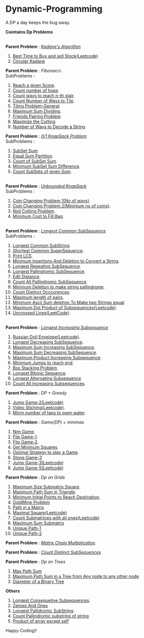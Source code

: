 # Dynamic-Programming
A DP a day keeps the bug away.

**Cointains Dp Problems**<br><br>

**Parent Problem** : [*Kadane's Algorithm*](/Kadane.cpp)<br>
1) [Best Time to Buy and sell Stock(Leetcode)](/Best_Time_To_Buy_And_Sell_Stock_.cpp)<br>
2) [Circular Kadane](/Circular_Kadene.cpp)<br>

**Parent Problem** : *Fibonacci*.<br>
SubProblems :<br>
1) [Reach a given Score](/Reach_a_given_score.cpp).<br>
2) [Count number of hops](/Count_Number_of_hops.cpp).<br>
3) [Count ways to reach n-th stair](/Count_ways_to_N'th_Stair.cpp).<br>
4) [Count Number of Ways to Tile](/No_Of_Ways_To_Tile.cpp).<br>
5) [Tiling Problem-General](/Tiling_Problem.cpp).<br>
6) [Maximum Sum Dividing](/Maximum_Sum_Dividing_Recurssive.cpp).<br>
7) [Friends Pairing Problem](/Friends_Pairing_Problem.cpp)<br>
8) [Maximize the Cutting](/Maximize_the_cutting.cpp)<br>
9) [Number of Ways to Decode a String](/Number_of_ways_to_decode_a_string.cpp)

**Parent Problem** : [*0/1 KnapSack Problem*](/Knapsack_0_1.cpp)<br>
SubProblems :<br>
1) [SubSet Sum](/SubsetSum.cpp).<br>
2) [Equal Sum Partition](/Equal_Sum_Partition.cpp).<br>
3) [Count of SubSet Sum]().<br>
4) [Minimum SubSet Sum Difference](/Minimum_Subset_Sum_Difference.cpp).<br>
5) [Count SubSets of given Sum](/Count_Subsets_of_given_Sum.cpp).<br><br>

**Parent Problem** : [*Unbounded KnapSack*](/Unbounded_Knapsack.cpp)<br>
SubProblems :<br>
1) [Coin Changing Problem 1(No of ways)](/Coin_Changing_1.cpp).<br>
2) [Coin Changing Problem 2(Minimum no of coins)](/Coin_Changing_2.cpp).<br>
3) [Rod Cutting Problem](/Rod_Cutting.cpp).<br>
4) [Minimum Cost to Fill Bag](/Minm_Cost_To_Fill_Bag.cpp).<br><br>

**Parent Problem** : [*Longest Common SubSequence*](/Longest_Common_Subsequence.cpp)<br>
SubProblems :<br>
1) [Longest Common SubString](/Longest_Common_Substring.cpp).<br>
2) [Shortest Common SuperSequence](/Shortest_Common_Supersequence.cpp).<br>
3) [Print LCS](/Print_Longest_Common_Subsequence.cpp).<br>
4) [Minimum Insertions And Deletion to Convert a String](/Minm_Insertion_Deletion_Convert.cpp).<br>
5) [Longest Repeating SubSequence](/Longest_Repeating_Subsequence.cpp).<br>
6) [Longest Pallindromic SubSequence](/Longest_Pallindromic_Subsequence.cpp).<br>
7) [Edit Distance](/Edit_Distance.cpp).<br>
8) [Count All Pallindromic SubSequence](/Count_All_Pallindromic_Subsequence.cpp).<br>
9) [Minimum Deletion to make string pallindrome](/Minm_Deletion_To_Make_Pallindrome.cpp).<br>
10) [Count Distinct Occcurences](/Distinct_Occurences.cpp).<br>
11) [Maximum length of pairs](/Maximum_length_of_pairs.cpp).<br>
12) [Minimum Ascii Sum deletion To Make two Strings equal](/Minimum_Ascii_Sum_deletion_To_Make_two_Strings_equal.cpp).<br>
13) [Maximum Dot Product of Subsequences(Leetcode)](/Maximum_Dot_Product_Subsequence.cpp).<br>
14) [Uncrossed Lines(LeetCode)](/Uncrossed_Lines.cpp).<br><br>

**Parent Problem** : [*Longest Increasing Subsequence*](/Longest_Increasing_Subsequence.cpp)<br>
1) [Russian Doll Envelope(Leetcode)](/Russian_Doll_Envelope.cpp).<br>
2) [Longest Decreasing SubSequence](/Longest_Decreasing_Subsequence.cpp).<br>
3) [Maximum Sum Increasing SubSequence](/Maximum_Sum_Increasing_Subsequence.cpp).<br>
4) [Maximum Sum Decreasing SubSequence](/Maximum_Sum_Decreasing_Subsequence.cpp).<br>
5) [Maximum Product Increasing Subsequence](/Maximum_Product_Increasing_Subsequence.cpp).<br>
6) [Minimum Jumps to reach end](/Minimum_Jumps_To_Reach_End.cpp).<br>
7) [Box Stacking Problem](/Box_Stacking_Problem.cpp).<br>
8) [Longest Bitonic Sequence](/BitonicSequence.cpp).<br>
9) [Longest Alternating Subsequence](/longest_alternating_subsequence.cpp)<br>
10) [Count All Increasing Subsequences](/Count_All_Increasing_Subsequences.cpp).<br>

**Parent Problem** : *DP + Greedy*<br>
1) [Jump Game-2(Leetcode)](/jump_game_2..cpp).<br>
2) [Video Stiching(Leetcode)](/video_stiching.cpp).<br>
3) [Minm number of taps to open water](/minm_number_of_taps_to_open_water.cpp).<br>

**Parent Problem** : *Game(DP) + minimax*<br>
1) [Nim Game](/nim_game.cpp).<br>
2) [Flip Game-1](/flip_game.cpp).<br>
3) [Flip Game-2](/flip_game2.cpp).<br>
4) [Get Minimum Squares](/Get_Minimum_Squares.cpp).<br>
5) [Optimal Strategy to play a Game](/Optimal_Strategy_To_Play_A_Game.cpp).<br>
6) [Stone Game-3](/Last_Stone_3.cpp)<br>
7) [Jump Game-3(Leetcode)](/Jump_Game_3.cpp)<br>
8) [Jump Game-5(Leetcode)](/Jump_Game_5.cpp)<br>

**Parent Problem** : *Dp on Grids*<br>
1) [Maximum Size Submatrix Square](/Maximum_Size_Submatrix_Square.cpp).<br>
2) [Maximum Path Sum in Triangle](/Max_Path_Sum_in_Triangle.cpp).<br>
3) [Minimum Initial Points to Reach Destination](/Minimum_Initial_Points_To_Reach_Destinaion.cpp).<br>
4) [GoldMine Problem](/GoldMine_Problem.cpp)<br>
5) [Path in a Matrix](/Max_path_sum.cpp)<br>
6) [Maximal Square(Leetcode)](/maximal_square.cpp)<br>
7) [Count Submatrices with all ones(Leetcode)](/count_submatrices_with_all_ones.cpp)<br>
8) [Maximum Sum Submatrix](/maximum_sum_submatrix.cpp)<br>
9) [Unique Path-1](/unique_paths_1.cpp)<br>
10) [Unique Path-2](/unique_paths_2.cpp)<br>


**Parent Problem** : [*Matrix Chain Multiplication*](/Matrix_Chain_Multiplication.cpp)<br>

**Parent Problem** : [*Count Distinct SubSequences*](/Count_Distinct_Subsequences.cpp)<br>

**Parent Problem** : *Dp on Trees*<br>
1) [Max Path Sum](/Max_path_sum.cpp)<br>
2) [Maximum Path Sum in a Tree from Any node to any other node](/Maximum_Path_Sum_in_Binary_tree.cpp)<br>
3) [Diameter of a Binary Tree](/Diameter_Of_Binary_Tree.cpp)<br>

**Others**
1) [Longest Consequetive Subsequences](/Longest_Consequetive_Subsequence.cpp).<br> 
2) [Zeroes And Ones](/zerosAndOnes.cpp)
3) [Longest Pallidromic SubString](/Longest_Pallindromic_Substring.cpp).<br>
4) [Count Pallindromic substring of string](/Count_Pallindromic_SubString_Of_String_gfg.cpp)<br>
5) [Product of array except self](/Count_Pallindromic_SubString_Of_String_gfg.cpp)

Happy Coding!!



